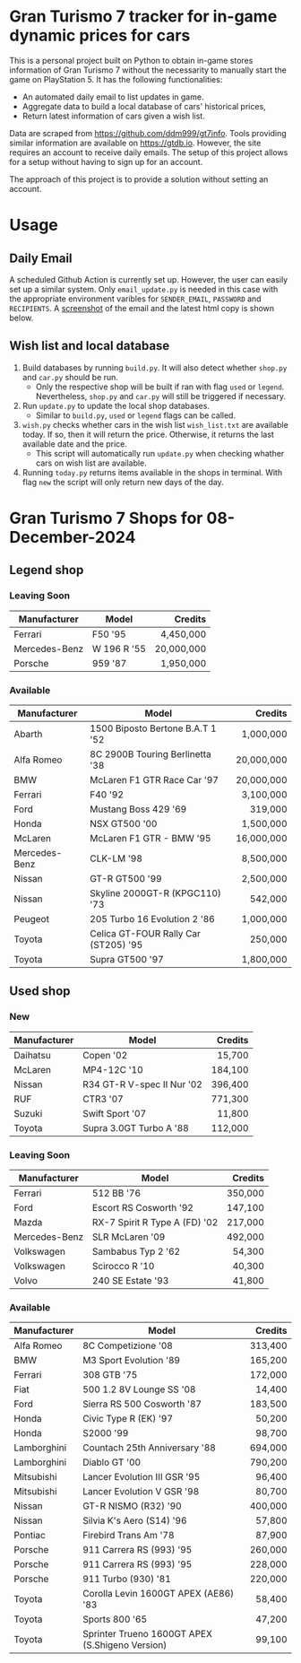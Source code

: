 # Gran Turismo 7 tracker for in-game dynamic prices for cars

This is a personal project built on Python to obtain in-game stores information of Gran Turismo 7 without the necessarity to manually start the game on PlayStation 5. It has the following functionalities:

- An automated daily email to list updates in game.
- Aggregate data to build a local database of cars' historical prices,
- Return latest information of cars given a wish list.

Data are scraped from https://github.com/ddm999/gt7info. Tools providing similar information are available on https://gtdb.io. However, the site requires an account to receive daily emails. The setup of this project allows for a setup without having to sign up for an account.

The approach of this project is to provide a solution without setting an account.

# Usage

## Daily Email

A scheduled Github Action is currently set up. However, the user can easily set up a similar system. Only `email_update.py` is needed in this case with the appropriate environment varibles for `SENDER_EMAIL`, `PASSWORD` and `RECIPIENTS`. A [screenshot](https://raw.githubusercontent.com/marcohoucheng/Gran-Turismo-7-Price-Tracker/main/data/email_screenshot.png) of the email and the latest html copy is shown below.

## Wish list and local database

1. Build databases by running `build.py`. It will also detect whether `shop.py` and `car.py` should be run.
    - Only the respective shop will be built if ran with flag `used` or `legend`. Nevertheless, `shop.py` and `car.py` will still be triggered if necessary.
2. Run `update.py` to update the local shop databases.
    - Similar to `build.py`, `used` or `legend` flags can be called.
3. `wish.py` checks whether cars in the wish list `wish_list.txt` are available today. If so, then it will return the price. Otherwise, it returns the last available date and the price.
    - This script will automatically run `update.py` when checking whather cars on wish list are available.
4. Running `today.py` returns items available in the shops in terminal. With flag `new` the script will only return new days of the day.


# Gran Turismo 7 Shops for 08-December-2024



## Legend shop

### Leaving Soon
 | Manufacturer | Model | Credits |
 | --- | --- | --: |
|Ferrari|F50 '95|4,450,000|
|Mercedes-Benz|W 196 R '55|20,000,000|
|Porsche|959 '87|1,950,000|

### Available
 | Manufacturer | Model | Credits |
 | --- | --- | --: |
|Abarth|1500 Biposto Bertone B.A.T 1 '52|1,000,000|
|Alfa Romeo|8C 2900B Touring Berlinetta '38|20,000,000|
|BMW|McLaren F1 GTR Race Car '97|20,000,000|
|Ferrari|F40 '92|3,100,000|
|Ford|Mustang Boss 429 '69|319,000|
|Honda|NSX GT500 '00|1,500,000|
|McLaren|McLaren F1 GTR - BMW '95|16,000,000|
|Mercedes-Benz|CLK-LM '98|8,500,000|
|Nissan|GT-R GT500 '99|2,500,000|
|Nissan|Skyline 2000GT-R (KPGC110) '73|542,000|
|Peugeot|205 Turbo 16 Evolution 2 '86|1,000,000|
|Toyota|Celica GT-FOUR Rally Car (ST205) '95|250,000|
|Toyota|Supra GT500 '97|1,800,000|


## Used shop

### New
 | Manufacturer | Model | Credits |
 | --- | --- | --: |
|Daihatsu|Copen '02|15,700|
|McLaren|MP4-12C '10|184,100|
|Nissan|R34 GT-R V-spec II Nur '02|396,400|
|RUF|CTR3 '07|771,300|
|Suzuki|Swift Sport '07|11,800|
|Toyota|Supra 3.0GT Turbo A '88|112,000|

### Leaving Soon
 | Manufacturer | Model | Credits |
 | --- | --- | --: |
|Ferrari|512 BB '76|350,000|
|Ford|Escort RS Cosworth '92|147,100|
|Mazda|RX-7 Spirit R Type A (FD) '02|217,000|
|Mercedes-Benz|SLR McLaren '09|492,000|
|Volkswagen|Sambabus Typ 2 '62|54,300|
|Volkswagen|Scirocco R '10|40,300|
|Volvo|240 SE Estate '93|41,800|

### Available
 | Manufacturer | Model | Credits |
 | --- | --- | --: |
|Alfa Romeo|8C Competizione '08|313,400|
|BMW|M3 Sport Evolution '89|165,200|
|Ferrari|308 GTB '75|172,000|
|Fiat|500 1.2 8V Lounge SS '08|14,400|
|Ford|Sierra RS 500 Cosworth '87|183,500|
|Honda|Civic Type R (EK) '97|50,200|
|Honda|S2000 '99|98,700|
|Lamborghini|Countach 25th Anniversary '88|694,000|
|Lamborghini|Diablo GT '00|790,200|
|Mitsubishi|Lancer Evolution III GSR '95|96,400|
|Mitsubishi|Lancer Evolution V GSR '98|80,700|
|Nissan|GT-R NISMO (R32) '90|400,000|
|Nissan|Silvia K's Aero (S14) '96|57,800|
|Pontiac|Firebird Trans Am '78|87,900|
|Porsche|911 Carrera RS (993) '95|260,000|
|Porsche|911 Carrera RS (993) '95|228,000|
|Porsche|911 Turbo (930) '81|220,000|
|Toyota|Corolla Levin 1600GT APEX (AE86) '83|58,400|
|Toyota|Sports 800 '65|47,200|
|Toyota|Sprinter Trueno 1600GT APEX (S.Shigeno Version)|99,100|
